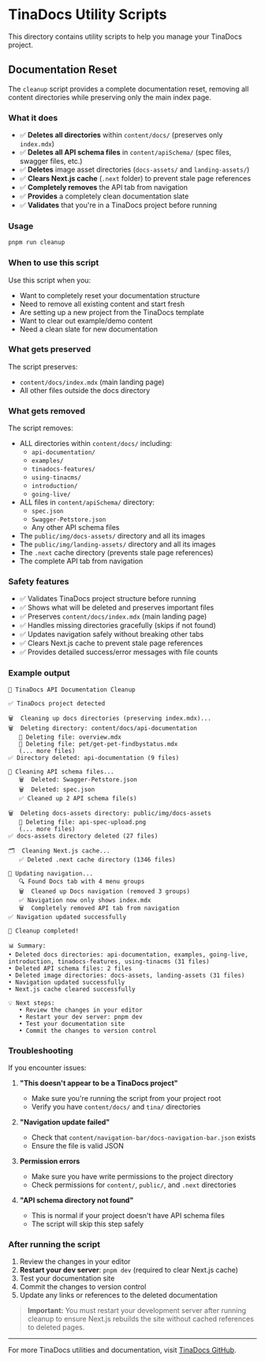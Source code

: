 # TinaDocs Utility Scripts

This directory contains utility scripts to help you manage your TinaDocs project.

## Documentation Reset

The `cleanup` script provides a complete documentation reset, removing all content directories while preserving only the main index page.

### What it does

- ✅ **Deletes all directories** within `content/docs/` (preserves only `index.mdx`)
- ✅ **Deletes all API schema files** in `content/apiSchema/` (spec files, swagger files, etc.)
- ✅ **Deletes** image asset directories (`docs-assets/` and `landing-assets/`)
- ✅ **Clears Next.js cache** (`.next` folder) to prevent stale page references
- ✅ **Completely removes** the API tab from navigation
- ✅ **Provides** a completely clean documentation slate
- ✅ **Validates** that you're in a TinaDocs project before running

### Usage

```bash
pnpm run cleanup
```

### When to use this script

Use this script when you:
- Want to completely reset your documentation structure
- Need to remove all existing content and start fresh
- Are setting up a new project from the TinaDocs template
- Want to clear out example/demo content
- Need a clean slate for new documentation

### What gets preserved

The script preserves:
- `content/docs/index.mdx` (main landing page)
- All other files outside the docs directory

### What gets removed

The script removes:
- ALL directories within `content/docs/` including:
  - `api-documentation/` 
  - `examples/`
  - `tinadocs-features/`
  - `using-tinacms/`
  - `introduction/`
  - `going-live/`
- ALL files in `content/apiSchema/` directory:
  - `spec.json`
  - `Swagger-Petstore.json`
  - Any other API schema files
- The `public/img/docs-assets/` directory and all its images
- The `public/img/landing-assets/` directory and all its images
- The `.next` cache directory (prevents stale page references)
- The complete API tab from navigation

### Safety features

- ✅ Validates TinaDocs project structure before running
- ✅ Shows what will be deleted and preserves important files
- ✅ Preserves `content/docs/index.mdx` (main landing page)
- ✅ Handles missing directories gracefully (skips if not found)
- ✅ Updates navigation safely without breaking other tabs
- ✅ Clears Next.js cache to prevent stale page references
- ✅ Provides detailed success/error messages with file counts

### Example output

```
🧹 TinaDocs API Documentation Cleanup

✅ TinaDocs project detected

🗑️  Cleaning up docs directories (preserving index.mdx)...
🗑️  Deleting directory: content/docs/api-documentation
   📄 Deleting file: overview.mdx
   📄 Deleting file: pet/get-pet-findbystatus.mdx
   (... more files)
✅ Directory deleted: api-documentation (9 files)

📄 Cleaning API schema files...
   🗑️  Deleted: Swagger-Petstore.json
   🗑️  Deleted: spec.json
   ✅ Cleaned up 2 API schema file(s)

🗑️  Deleting docs-assets directory: public/img/docs-assets
   📄 Deleting file: api-spec-upload.png
   (... more files)
✅ docs-assets directory deleted (27 files)

🗂️  Cleaning Next.js cache...
   ✅ Deleted .next cache directory (1346 files)

📝 Updating navigation...
   🔍 Found Docs tab with 4 menu groups
   🗑️  Cleaned up Docs navigation (removed 3 groups)
   ✅ Navigation now only shows index.mdx
   🗑️  Completely removed API tab from navigation
✅ Navigation updated successfully

🎉 Cleanup completed!

📊 Summary:
• Deleted docs directories: api-documentation, examples, going-live, introduction, tinadocs-features, using-tinacms (31 files)
• Deleted API schema files: 2 files
• Deleted image directories: docs-assets, landing-assets (31 files)
• Navigation updated successfully
• Next.js cache cleared successfully

💡 Next steps:
   • Review the changes in your editor
   • Restart your dev server: pnpm dev
   • Test your documentation site
   • Commit the changes to version control
```

### Troubleshooting

If you encounter issues:

1. **"This doesn't appear to be a TinaDocs project"**
   - Make sure you're running the script from your project root
   - Verify you have `content/docs/` and `tina/` directories

2. **"Navigation update failed"**
   - Check that `content/navigation-bar/docs-navigation-bar.json` exists
   - Ensure the file is valid JSON

3. **Permission errors**
   - Make sure you have write permissions to the project directory
   - Check permissions for `content/`, `public/`, and `.next` directories

4. **"API schema directory not found"**
   - This is normal if your project doesn't have API schema files
   - The script will skip this step safely

### After running the script

1. Review the changes in your editor
2. **Restart your dev server**: `pnpm dev` (required to clear Next.js cache)
3. Test your documentation site
4. Commit the changes to version control
5. Update any links or references to the deleted documentation

> **Important:** You must restart your development server after running cleanup to ensure Next.js rebuilds the site without cached references to deleted pages.

---

For more TinaDocs utilities and documentation, visit [TinaDocs GitHub](https://github.com/tinacms/tina-docs).